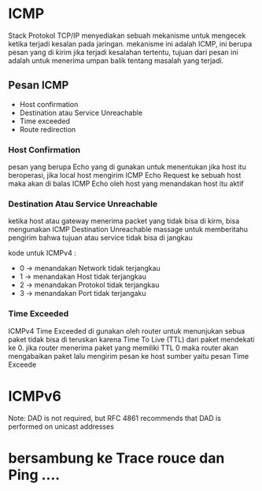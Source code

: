 # ICMP
Stack Protokol TCP/IP menyediakan sebuah mekanisme untuk mengecek ketika terjadi kesalan pada jaringan. mekanisme ini adalah ICMP, ini berupa pesan yang di kirim jika terjadi kesalahan tertentu, tujuan dari pesan ini adalah untuk menerima umpan balik tentang masalah yang terjadi.

## Pesan ICMP
* Host confirmation
* Destination atau Service Unreachable
* Time exceeded
* Route redirection


### Host Confirmation 
pesan yang berupa Echo yang di gunakan untuk menentukan jika host itu
beroperasi, jika local host mengirim ICMP Echo Request ke sebuah host maka akan di balas ICMP Echo oleh host yang menandakan host itu aktif


### Destination Atau Service Unreachable
ketika host atau gateway menerima packet yang tidak bisa di kirm, bisa mengunakan ICMP Destination Unreachable massage untuk memberitahu pengirim bahwa tujuan atau service tidak bisa di jangkau

kode untuk ICMPv4 :  
* 0 -> menandakan Network tidak terjangkau
* 1 -> menandakan Host tidak terjangkau
* 2 -> menandakan Protokol tidak terjangkau
* 3 -> menandakan Port tidak terjangaku

### Time Exceeded
ICMPv4 Time Exceeded di gunakan oleh router untuk menunjukan sebua paket tidak bisa di teruskan karena Time To Live (TTL) dari paket mendekati ke 0. jika router menerima paket yang memiliki TTL 0 maka router akan mengabaikan paket lalu mengirim pesan ke host sumber yaitu pesan Time Exceede


# ICMPv6
Note: DAD is not required, but RFC 4861 recommends that DAD is performed on unicast addresses


# bersambung ke  Trace rouce dan Ping ....